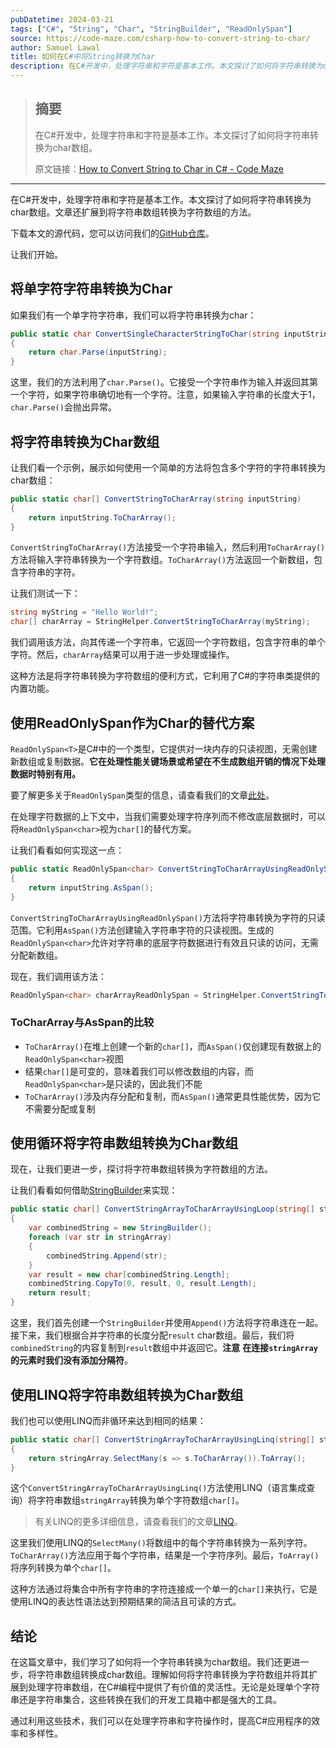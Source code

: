 ```yaml
---
pubDatetime: 2024-03-21
tags: ["C#", "String", "Char", "StringBuilder", "ReadOnlySpan"]
source: https://code-maze.com/csharp-how-to-convert-string-to-char/
author: Samuel Lawal
title: 如何在C#中将String转换为Char
description: 在C#开发中，处理字符串和字符是基本工作。本文探讨了如何将字符串转换为char数组。
---
```


> ## 摘要
>
> 在C#开发中，处理字符串和字符是基本工作。本文探讨了如何将字符串转换为char数组。
>
> 原文链接：[How to Convert String to Char in C# - Code Maze](https://code-maze.com/csharp-how-to-convert-string-to-char/)

---

在C#开发中，处理字符串和字符是基本工作。本文探讨了如何将字符串转换为char数组。文章还扩展到将字符串数组转换为字符数组的方法。

下载本文的源代码，您可以访问我们的[GitHub仓库](https://github.com/CodeMazeBlog/CodeMazeGuides/tree/main/strings-csharp/ConvertingStringToCharArrayInCSharp)。

让我们开始。

## 将单字符字符串转换为Char

如果我们有一个单字符字符串，我们可以将字符串转换为char：

```csharp
public static char ConvertSingleCharacterStringToChar(string inputString)
{
    return char.Parse(inputString);
}
```

这里，我们的方法利用了`char.Parse()`。它接受一个字符串作为输入并返回其第一个字符，如果字符串确切地有一个字符。注意，如果输入字符串的长度大于1，`char.Parse()`会抛出异常。

## 将字符串转换为Char数组

让我们看一个示例，展示如何使用一个简单的方法将包含多个字符的字符串转换为char数组：

```csharp
public static char[] ConvertStringToCharArray(string inputString)
{
    return inputString.ToCharArray();
}
```

`ConvertStringToCharArray()`方法接受一个字符串输入，然后利用`ToCharArray()`方法将输入字符串转换为一个字符数组。`ToCharArray()`方法返回一个新数组，包含字符串的字符。

让我们测试一下：

```csharp
string myString = "Hello World!";
char[] charArray = StringHelper.ConvertStringToCharArray(myString);
```

我们调用该方法，向其传递一个字符串，它返回一个字符数组，包含字符串的单个字符。然后，`charArray`结果可以用于进一步处理或操作。

这种方法是将字符串转换为字符数组的便利方式，它利用了C#的字符串类提供的内置功能。

## 使用ReadOnlySpan作为Char的替代方案

`ReadOnlySpan<T>`是C#中的一个类型，它提供对一块内存的只读视图，无需创建新数组或复制数据。**它在处理性能关键场景或希望在不生成数组开销的情况下处理数据时特别有用。**

要了解更多关于`ReadOnlySpan`类型的信息，请查看我们的文章[此处](https://code-maze.com/csharp-span-to-improve-application-performance/)。

在处理字符数据的上下文中，当我们需要处理字符序列而不修改底层数据时，可以将`ReadOnlySpan<char>`视为`char[]`的替代方案。

让我们看看如何实现这一点：

```csharp
public static ReadOnlySpan<char> ConvertStringToCharArrayUsingReadOnlySpan(string inputString)
{
    return inputString.AsSpan();
}
```

`ConvertStringToCharArrayUsingReadOnlySpan()`方法将字符串转换为字符的只读范围。它利用`AsSpan()`方法创建输入字符串字符的只读视图。生成的`ReadOnlySpan<char>`允许对字符串的底层字符数据进行有效且只读的访问，无需分配新数组。

现在，我们调用该方法：

```csharp
ReadOnlySpan<char> charArrayReadOnlySpan = StringHelper.ConvertStringToCharArrayUsingReadOnlySpan(myString);
```

### ToCharArray与AsSpan的比较

- `ToCharArray()`在堆上创建一个新的`char[]`，而`AsSpan()`仅创建现有数据上的`ReadOnlySpan<char>`视图
- 结果`char[]`是可变的，意味着我们可以修改数组的内容，而`ReadOnlySpan<char>`是只读的，因此我们不能
- `ToCharArray()`涉及内存分配和复制，而`AsSpan()`通常更具性能优势，因为它不需要分配或复制

## 使用循环将字符串数组转换为Char数组

现在，让我们更进一步，探讨将字符串数组转换为字符数组的方法。

让我们看看如何借助[StringBuilder](https://code-maze.com/stringbuilder-csharp/)来实现：

```csharp
public static char[] ConvertStringArrayToCharArrayUsingLoop(string[] stringArray)
{
    var combinedString = new StringBuilder();
    foreach (var str in stringArray)
    {
        combinedString.Append(str);
    }
    var result = new char[combinedString.Length];
    combinedString.CopyTo(0, result, 0, result.Length);
    return result;
}
```

这里，我们首先创建一个`StringBuilder`并使用`Append()`方法将字符串连在一起。接下来，我们根据合并字符串的长度分配`result` char数组。最后，我们将`combinedString`的内容复制到`result`数组中并返回它。**注意** **在连接`stringArray`的元素时我们没有添加分隔符**。

## 使用LINQ将字符串数组转换为Char数组

我们也可以使用LINQ而非循环来达到相同的结果：

```csharp
public static char[] ConvertStringArrayToCharArrayUsingLinq(string[] stringArray)
{
    return stringArray.SelectMany(s => s.ToCharArray()).ToArray();
}
```

这个`ConvertStringArrayToCharArrayUsingLinq()`方法使用LINQ（语言集成查询）将字符串数组`stringArray`转换为单个字符数组`char[]`。

> 有关LINQ的更多详细信息，请查看我们的文章[LINQ](https://code-maze.com/linq-csharp-basic-concepts/)。

这里我们使用LINQ的`SelectMany()`将数组中的每个字符串转换为一系列字符。`ToCharArray()`方法应用于每个字符串，结果是一个字符序列。最后，`ToArray()`将序列转换为单个`char[]`。

这种方法通过将集合中所有字符串的字符连接成一个单一的`char[]`来执行，它是使用LINQ的表达性语法达到预期结果的简洁且可读的方式。

## 结论

在这篇文章中，我们学习了如何将一个字符串转换为char数组。我们还更进一步，将字符串数组转换成char数组。理解如何将字符串转换为字符数组并将其扩展到处理字符串数组，在C#编程中提供了有价值的灵活性。无论是处理单个字符串还是字符串集合，这些转换在我们的开发工具箱中都是强大的工具。

通过利用这些技术，我们可以在处理字符串和字符操作时，提高C#应用程序的效率和多样性。
